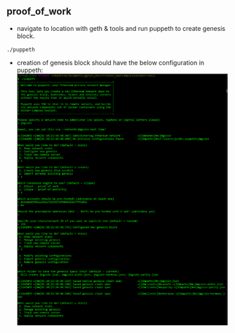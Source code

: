 ## proof_of_work
- navigate to location with geth & tools and run puppeth to create genesis block.
~~~
./puppeth
~~~
- creation of genesis block should have the below configuration in puppeth:
![puppeth_configuration](./screenshots/puppeth_config_jmgcoin.png)